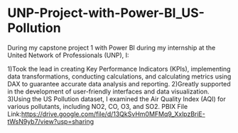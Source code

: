 # UNP-Project-with-Power-BI_US-Pollution

During my capstone project 1 with Power BI during my internship at the United Network of Professionals (UNP), I:

1)Took the lead in creating Key Performance Indicators (KPIs), implementing data transformations, conducting calculations, and calculating metrics using DAX to guarantee accurate data analysis and reporting.
2)Greatly supported in the development of user-friendly interfaces and data visualization.
3)Using the US Pollution dataset, I examined the Air Quality Index (AQI) for various pollutants, including NO2, CO, O3, and SO2.
PBIX File Link:https://drive.google.com/file/d/13QkSvHm0MFMq9_XxlpzBriE-tWsN9yb7/view?usp=sharing

